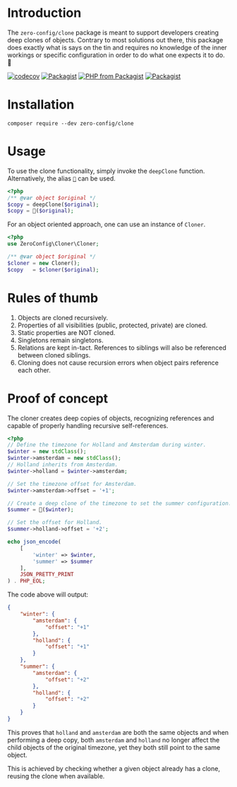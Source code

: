 # Introduction

The `zero-config/clone` package is meant to support developers creating deep
clones of objects. Contrary to most solutions out there, this package does
exactly what is says on the tin and requires no knowledge of the inner workings
or specific configuration in order to do what one expects it to do. 🐑

[![codecov](https://codecov.io/bb/zeroconfig/clone/branch/master/graph/badge.svg?token=EXc34YM0zZ)](https://codecov.io/bb/zeroconfig/clone)
[![Packagist](https://img.shields.io/packagist/v/zero-config/clone.svg)](https://packagist.org/packages/zero-config/clone)
[![PHP from Packagist](https://img.shields.io/packagist/php-v/zero-config/clone.svg)](https://secure.php.net/)
[![Packagist](https://img.shields.io/packagist/l/zero-config/clone.svg)](https://github.com/ZeroConfig/clone/blob/master/LICENSE)

# Installation

```
composer require --dev zero-config/clone
```

# Usage

To use the clone functionality, simply invoke the `deepClone` function.
Alternatively, the alias [`🐑`](https://www.utf8icons.com/character/128017/sheep)
can be used.

```php
<?php
/** @var object $original */
$copy = deepClone($original);
$copy = 🐑($original);
```

For an object oriented approach, one can use an instance of `Cloner`.

```php
<?php
use ZeroConfig\Cloner\Cloner;

/** @var object $original */
$cloner = new Cloner();
$copy   = $cloner($original);
```

# Rules of thumb

1. Objects are cloned recursively.
2. Properties of all visibilities (public, protected, private) are cloned.
3. Static properties are NOT cloned.
4. Singletons remain singletons.
5. Relations are kept in-tact.
   References to siblings will also be referenced between cloned siblings.
6. Cloning does not cause recursion errors when object pairs reference each other.

# Proof of concept

The cloner creates deep copies of objects, recognizing references and capable of
properly handling recursive self-references.

```php
<?php
// Define the timezone for Holland and Amsterdam during winter.
$winter = new stdClass();
$winter->amsterdam = new stdClass();
// Holland inherits from Amsterdam.
$winter->holland = $winter->amsterdam;

// Set the timezone offset for Amsterdam.
$winter->amsterdam->offset = '+1';

// Create a deep clone of the timezone to set the summer configuration.
$summer = 🐑($winter);

// Set the offset for Holland.
$summer->holland->offset = '+2';

echo json_encode(
    [
        'winter' => $winter,
        'summer' => $summer
    ],
    JSON_PRETTY_PRINT
) . PHP_EOL;
```

The code above will output:

```json
{
    "winter": {
        "amsterdam": {
            "offset": "+1"
        },
        "holland": {
            "offset": "+1"
        }
    },
    "summer": {
        "amsterdam": {
            "offset": "+2"
        },
        "holland": {
            "offset": "+2"
        }
    }
}
```

This proves that `holland` and `amsterdam` are both the same objects and when
performing a deep copy, both `amsterdam` and `holland` no longer affect the child
objects of the original timezone, yet they both still point to the same object.

This is achieved by checking whether a given object already has a clone, reusing
the clone when available.
